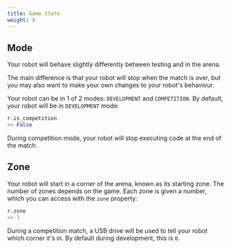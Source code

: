 ```yaml
---
title: Game State
weight: 9
---
```


## Mode

Your robot will behave slightly differently between testing and in the
arena.

The main difference is that your robot will stop when the match is over,
but you may also want to make your own changes to your robot's
behaviour.

Your robot can be in 1 of 2 modes: `DEVELOPMENT` and `COMPETITION`. By
default, your robot will be in `DEVELOPMENT` mode:

``` python
r.is_competition
>> False
```

During competition mode, your robot will stop executing code at the end
of the match.

## Zone

Your robot will start in a corner of the arena, known as its starting
zone. The number of zones depends on the game. Each zone is given a
number, which you can access with the `zone` property:

``` python
r.zone
>> 1
```

During a competition match, a USB drive will be used to tell your robot
which corner it's in. By default during development, this is `0`.